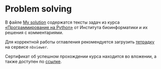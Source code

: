# Problem solving

В файле [My solution](https://github.com/data-analyst-and-financier/python_programming_course/blob/main/My%20solutions.ipynb) содержатся тексты задач из курса [«Программирование на Python»](https://stepik.org/course/67/info) от Института биоинформатики и их решения c комментариями.

Для корректной работы оглавления рекомендуется загрузить [тетрадку](https://nbviewer.org/github/data-analyst-and-financier/python_programming_course/blob/910013308fa6f9ee05e09384ff8fa15c6faa5fee/My%20solutions.ipynb) на сервисе `nbviewer`. 

Сертификат об успешном прохождении курса находится во вложении, а также доступен по [ссылке](https://drive.google.com/file/d/1m-ucDCNh8gQnOpghfreZBIGSDjZp1LQ-/view?usp=sharing).

